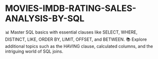 # MOVIES-IMDB-RATING-SALES-ANALYSIS-BY-SQL
📊 Master SQL basics with essential clauses like SELECT, WHERE, DISTINCT, LIKE, ORDER BY, LIMIT, OFFSET, and BETWEEN.   📚 Explore additional topics such as the HAVING clause, calculated columns, and the intriguing world of SQL joins.
